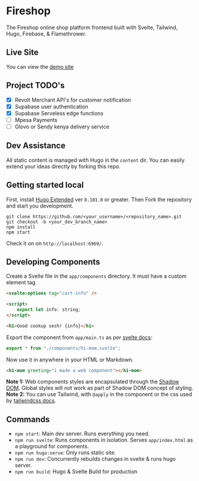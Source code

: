 # Fireshop

The Fireshop online shop platform frontend built with Svelte, Tailwind, Hugo, Firebase, & Flamethrower.

## Live Site

You can view the [demo site](https://fire-shop.netlify.app)

## Project TODO's

- [x] Revolt Merchant API's for customer notification
- [x] Supabase user authentication
- [x] Supabase Serveless edge functions
- [ ] Mpesa Payments
- [ ] Glovo or Sendy kenya delivery service

## Dev Assistance

All static content is managed with Hugo in the `content` dir. You can easily extend your ideas directly by forking this repo.

## Getting started local

First, install [Hugo Extended](https://gohugo.io/getting-started/installing/) ver `0.101.0` or greater.
Then Fork the repository and start you development.

```
git clone https://github.com/<your_username>/<repository_name>.git
git checkout -b <your_dev_branch_name>
npm install
npm start
```

Check it on on `http://localhost:6969/`.
<!-- 
## Getting started with docker server

> First make sure you have [docker](https://docker.com) installed in your system

Then start meilisearch container

```
docker run -p 7700:7700 --name meilisearch getmeili/meilisearch:v1.1
```

Then start redis container

> redis-stack is used for dev & debug purpose only. Mainly need redis only

Check redis status on on `http://localhost:8001/`.

```
docker run -d --name redis-stack -p 6379:6379 -p 8001:8001 redis/redis-stack:latest
```

> Start whole server

```sh
cd docker
npm start
``` -->

<!-- [![Build Status](/static/img/delivery.png)](https://travis-ci.org/username/repo) -->

## Developing Components

Create a Svelte file in the `app/components` directory. It must have a custom element tag.

```html
<svelte:options tag="cart-info" />

<script>
    export let info: string;
</script>

<h1>Good cookup sesh! {info}</h1>
```

Export the component from `app/main.ts` as per [svelte docs](https://webcomponents.dev/docs/svelte):

```ts
export * from "./components/hi-mom.svelte";
```

Now use it in anywhere in your HTML or Markdown.

```html
<hi-mom greeting="i made a web component"></hi-mom>
```

**Note 1:** Web components styles are encapsulated through the [Shadow DOM](https://web.dev/shadowdom-v1/). Global styles will not work as part of Shadow DOM concept of styling.
**Note 2:** You can use Tailwind, with `@apply` in the component or the css used by [tailwindcss docs](https://v2.tailwindcss.com/docs).

## Commands

- `npm start`: Main dev server. Runs everything you need.
- `npm run svelte`: Runs components in isolation. Serves `app/index.html` as a playground for components.
- `npm run hugo:serve`: Only runs static site.
- `npm run dev`: Concurrently rebuilds changes in svelte & runs hugo server.
- `npm run build`: Hugo & Svelte Build for production
